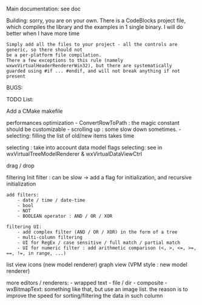 
Main documentation:
    see doc

Building:
    sorry, you are on your own. There is a CodeBlocks project file, which compiles
    the library and the examples in 1 single binary. I will do better when I have more time

    Simply add all the files to your project - all the controls are generic, so there should not
    be a per-platform file compilation.
    There a few exceptions to this rule (namely wxwxVirtualHeaderRendererWin32), but there are systematically
    guarded using #if ... #endif, and will not break anything if not present

BUGS:

TODO List:

Add a CMake makefile


performances optimization
    - ConvertRowToPath : the magic constant should be customizable
    - scrolling up     : some slow down sometimes.
    - selecting: filling the list of old/new items takes time

selecting : take into account data model flags
    selecting: see in wxVirtualTreeModelRenderer & wxVirtualDataViewCtrl

drag / drop

filtering
    Init filter : can be slow -> add a flag for initialization, and recursive initialization

    add filters:
        - date / time / date-time
        - bool
        - NOT
        - BOOLEAN operator : AND / OR / XOR

    filtering UI:
        - add complex filter (AND / OR / XOR) in the form of a tree
        - multi-column filtering
        - UI for RegEx / case sensitive / full match / partial match
        - UI for numeric filter : add arithmetic comparison (<, >, <=, >=, ==, !=, in range, ...)

list view icons (new model renderer)
graph view (VPM style : new model renderer)

more editors / renderers:
    - wrapped text
    - file / dir
    - composite
    - wxBitmapText: something like that, but use an image list.
                    the reason is to improve the speed for sorting/filtering the data in such column
